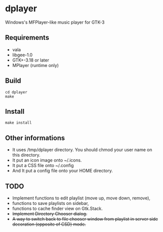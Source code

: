 # dplayer
Windows's MFPlayer-like music player for GTK-3
## Requirements
* vala
* libgee-1.0
* GTK+-3.18 or later
* MPlayer (runtime only)
## Build
```
cd dplayer
make
```
## Install
```
make install
```
## Other informations
* It uses /tmp/dplayer directory. You should chmod your user name on this directory.
* It put an icon image onto ~/.icons.
* It put a CSS file onto ~/.config
* And It put a config file onto your HOME directory.
## TODO
* Implement functions to edit playlist (move up, move down, remove),
* functions to save playlists on sidebar,
* functions to cache finder view on Gtk.Stack.
* ~~Implement Directory Chooser dialog.~~
* ~~A way to switch back to file chooser window from playlist in server side decoration (opposite of CSD) mode.~~

